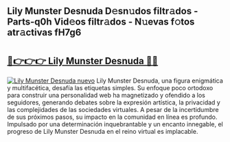 ## Lily Munster Desnuda D𝚎sn𝚞dos filtr𝚊dos - Parts-q0h Vid𝚎os filtr𝚊dos - N𝚞evas f𝚘tos atr𝚊ctivas fH7g6

# <h2><a href="http://mb2ojnq.tromn.icu/?c=Lily+Munster+Desnuda">🔗👉👉👉 Lily Munster Desnuda 🔗🔗</a></h2>

[![Lily Munster Desnuda nuevo](https://i.imgur.com/pEAQMta.gif)](http://mb2ojnq.tromn.icu/?c=Lily+Munster+Desnuda)
Lily Munster Desnuda, una figura enigmática y multifacética, desafía las etiquetas simples. Su enfoque poco ortodoxo para construir una personalidad web ha magnetizado y ofendido a los seguidores, generando debates sobre la expresión artística, la privacidad y las complejidades de las sociedades virtuales. A pesar de la incertidumbre de sus próximos pasos, su impacto en la comunidad en línea es profundo. Impulsado por una determinación inquebrantable y un encanto innegable, el progreso de Lily Munster Desnuda en el reino virtual es implacable.
